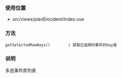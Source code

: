 ### 使用位置
* src/views/planEincident/Index.vue
### 方法
```
getSelectedRowKeys()        | 获取已选择的事件的key值
```

### 说明
多选事件库列表